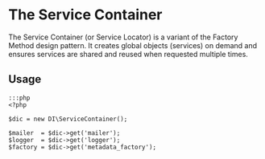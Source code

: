 The Service Container
=====================

The Service Container (or Service Locator) is a variant of the Factory Method
design pattern. It creates global objects (services) on demand and ensures
services are shared and reused when requested multiple times.

Usage
-----

    :::php
    <?php
    
    $dic = new DI\ServiceContainer();
    
    $mailer  = $dic->get('mailer');
    $logger  = $dic->get('logger');
    $factory = $dic->get('metadata_factory');

